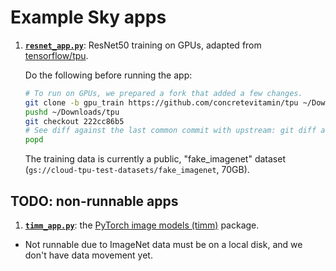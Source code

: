 # Example Sky apps

1. [**`resnet_app.py`**](./resnet_app.py): ResNet50 training on GPUs, adapted from [tensorflow/tpu](https://github.com/tensorflow/tpu).

    Do the following before running the app:
    ```bash
    # To run on GPUs, we prepared a fork that added a few changes.
    git clone -b gpu_train https://github.com/concretevitamin/tpu ~/Downloads/tpu
    pushd ~/Downloads/tpu
    git checkout 222cc86b5
    # See diff against the last common commit with upstream: git diff adecd6
    popd
    ```
    The training data is currently a public, "fake_imagenet" dataset (`gs://cloud-tpu-test-datasets/fake_imagenet`, 70GB).

## TODO: non-runnable apps
1. [**`timm_app.py`**](./timm_app.py): the [PyTorch image models (timm)](https://github.com/rwightman/pytorch-image-models) package.
  - Not runnable due to ImageNet data must be on a local disk, and we don't have data movement yet.
